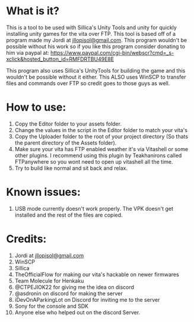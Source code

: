 # What is it?
This is a tool to be used with Sillica's Unity Tools and unity for quickly installing unity games for the vita over FTP.
This tool is based off of a program made my Jordi at jllopisol@gmail.com. This program wouldn't be possible without his work so if you like this program consider donating to him via paypal at: 
https://www.paypal.com/cgi-bin/webscr?cmd=_s-xclick&hosted_button_id=RMFDRTBU49E8E

This program also uses Sillica's UnityTools for building the game and this wouldn't be possible without it either.
This ALSO uses WinSCP to transfer files and commands over FTP so credit goes to those guys as well.

# How to use: 
1. Copy the Editor folder to your assets folder.
2. Change the values in the script in the Editor folder to match your vita's
3. Copy the Uploader folder to the root of your project directory (So thats the parent directory of the Assets folder).
4. Make sure your vita has FTP enabled weather it's via Vitashell or some other plugins. I recommend using this plugin by Teakhanirons called FTPanywhere so you wont need to open up vitashell all the time.
5. Try to build like normal and sit back and relax.

# Known issues:
1. USB mode currently doesn't work properly. The VPK doesn't get installed and the rest of the files are copied.

# Credits: 
1. Jordi at jllopisol@gmail.com
2. WinSCP
3. Sillica
4. TheOfficialFlow for making our vita's hackable on newer firmwares
5. Team Molecule for Henkaku
6. @CTPEJIOK22 for giving me the idea on discord
7. @asdronin on discord for making the server
8. iDevOnAParkingLot on Discord for inviting me to the server
9. Sony for the console and SDK
10. Anyone else who helped out on the discord Server.


